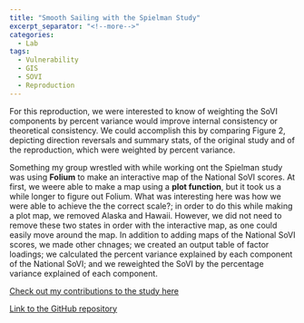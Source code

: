```yaml
---
title: "Smooth Sailing with the Spielman Study"
excerpt_separator: "<!--more-->"
categories:
  - Lab
tags:
  - Vulnerability
  - GIS
  - SOVI
  - Reproduction
---
```

For this reproduction, we were interested to know of weighting the SoVI components by percent variance would improve internal consistency or theoretical consistency. We could accomplish this by comparing Figure 2, depicting direction reversals and summary stats, of the original study and of the reproduction, which were weighted by percent variance.

Something my group wrestled with while working ont the Spielman study was using **Folium** to make an interactive map of the National SoVI scores. At first, we weere able to make a map using a **plot function**, but it took us a while longer to figure out Folium. What was interesting here was how we were able to achieve the the correct scale?; in order to do this while making a plot map, we removed Alaska and Hawaii. However, we did not need to remove these two states in order with the interactive map, as one could easily move around the map.
In addition to adding maps of the National SoVI scores, we made other chnages; we created an output table of factor loadings; we calculated the percent variance explained by each component of the National SoVI; and we reweighted the SoVI by the percentage variance explained of each component.

[Check out my contributions to the study here](https://sydalexander.github.io/RPl-Spielman-2020/)

[Link to the GitHub repository](https://github.com/sydalexander/RPl-Spielman-2020)

